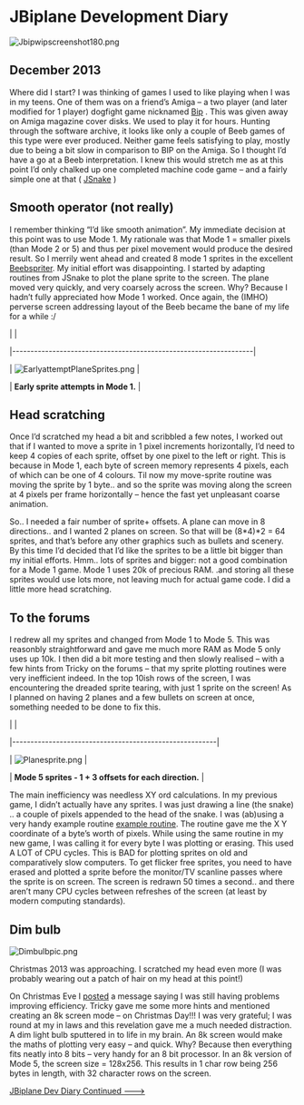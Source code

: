 # JBiplane Development Diary

![](./images/Jbipwipscreenshot180.png "Jbipwipscreenshot180.png")

## December 2013

Where did I start? I was thinking of games I used to like playing when I was in my teens. One of them was on a friend’s Amiga – a two player (and later modified for 1 player) dogfight game nicknamed [Bip](http://www.youtube.com/watch?v=VOfG04NFt0E) . This was given away on Amiga magazine cover disks. We used to play it for hours. Hunting through the software archive, it looks like only a couple of Beeb games of this type were ever produced. Neither game feels satisfying to play, mostly due to being a bit slow in comparison to BIP on the Amiga. So I thought I’d have a go at a Beeb interpretation. I knew this would stretch me as at this point I’d only chalked up one completed machine code game – and a fairly simple one at that ( [JSnake](http://www.retrosoftware.co.uk/Jsnake) )

## Smooth operator (not really)

I remember thinking “I’d like smooth animation”. My immediate decision at this point was to use Mode 1. My rationale was that Mode 1 = smaller pixels (than Mode 2 or 5) and thus per pixel movement would produce the desired result. So I merrily went ahead and created 8 mode 1 sprites in the excellent [Beebspriter](http://www.retrosoftware.co.uk/beebspriter). My initial effort was disappointing. I started by adapting routines from JSnake to plot the plane sprite to the screen. The plane moved very quickly, and very coarsely across the screen. Why? Because I hadn’t fully appreciated how Mode 1 worked. Once again, the (IMHO) perverse screen addressing layout of the Beeb became the bane of my life for a while :/

| |

|------------------------------------------------------------------|

| ![](./images/EarlyattemptPlaneSprites.png "EarlyattemptPlaneSprites.png") |

| **Early sprite attempts in Mode 1.** |

## Head scratching

Once I’d scratched my head a bit and scribbled a few notes, I worked out that if I wanted to move a sprite in 1 pixel increments horizontally, I’d need to keep 4 copies of each sprite, offset by one pixel to the left or right. This is because in Mode 1, each byte of screen memory represents 4 pixels, each of which can be one of 4 colours. Til now my move-sprite routine was moving the sprite by 1 byte.. and so the sprite was moving along the screen at 4 pixels per frame horizontally – hence the fast yet unpleasant coarse animation.

So.. I needed a fair number of sprite+ offsets. A plane can move in 8 directions.. and I wanted 2 planes on screen. So that will be (8\*4)\*2 = 64 sprites, and that’s before any other graphics such as bullets and scenery. By this time I’d decided that I’d like the sprites to be a little bit bigger than my initial efforts. Hmm.. lots of sprites and bigger: not a good combination for a Mode 1 game. Mode 1 uses 20k of precious RAM. .and storing all these sprites would use lots more, not leaving much for actual game code. I did a little more head scratching.

## To the forums

I redrew all my sprites and changed from Mode 1 to Mode 5. This was reasonbly straightforward and gave me much more RAM as Mode 5 only uses up 10k. I then did a bit more testing and then slowly realised – with a few hints from Tricky on the forums – that my sprite plotting routines were very inefficient indeed. In the top 10ish rows of the screen, I was encountering the dreaded sprite tearing, with just 1 sprite on the screen! As I planned on having 2 planes and a few bullets on screen at once, something needed to be done to fix this.

| |

|--------------------------------------------------------|

| ![](./images/Planesprite.png "Planesprite.png") |

| **Mode 5 sprites - 1 + 3 offsets for each direction.** |

The main inefficiency was needless XY ord calculations. In my previous game, I didn’t actually have any sprites. I was just drawing a line (the snake) .. a couple of pixels appended to the head of the snake. I was (ab)using a very handy example routine [example routine](http://www.retrosoftware.co.uk/wiki/index.php/Calculate_Screen_Address). The routine gave me the X Y coordinate of a byte’s worth of pixels. While using the same routine in my new game, I was calling it for every byte I was plotting or erasing. This used A LOT of CPU cycles. This is BAD for plotting sprites on old and comparatively slow computers. To get flicker free sprites, you need to have erased and plotted a sprite before the monitor/TV scanline passes where the sprite is on screen. The screen is redrawn 50 times a second.. and there aren’t many CPU cycles between refreshes of the screen (at least by modern computing standards).

## Dim bulb

![](./images/Dimbulbpic.png "Dimbulbpic.png ")

Christmas 2013 was approaching. I scratched my head even more (I was probably wearing out a patch of hair on my head at this point!)

On Christmas Eve I [posted](http://www.retrosoftware.co.uk/forum/viewtopic.php?f=73&t=881) a message saying I was still having problems improving efficiency. Tricky gave me some more hints and mentioned creating an 8k screen mode – on Christmas Day!!! I was very grateful; I was round at my in laws and this revelation gave me a much needed distraction. A dim light bulb sputtered in to life in my brain. An 8k screen would make the maths of plotting very easy – and quick. Why? Because then everything fits neatly into 8 bits – very handy for an 8 bit processor. In an 8k version of Mode 5, the screen size = 128x256. This results in 1 char row being 256 bytes in length, with 32 character rows on the screen.

[ JBiplane Dev Diary Continued ---&gt; ](JBiplane_Dev_Diary_Continued "wikilink")
